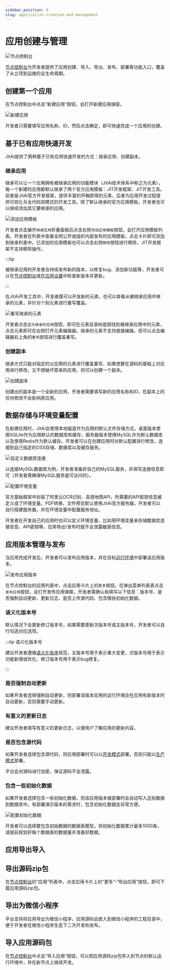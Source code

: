 ```yaml
---
sidebar_position: 0
slug: application-creation-and-management
---
```


# 应用创建与管理
![节点控制台](./img/node-console.png)


[节点控制台](./runtime-environment-management#节点的本地默认运行环境)为开发者提供了应用创建、导入、导出、发布、部署等功能入口，覆盖了从立项到运维的全生命周期。


## 创建第一个应用
在节点控制台中点击“新建应用”按钮，会打开新建应用弹窗。

![新建应用](./img/create-new-application.png)

开发者只需要填写应用名称、ID，然后点击确定，即可快速完成一个应用的创建。

## 基于已有应用快速开发
JitAi提供了两种基于已有应用快速开发的方式：继承应用、创建副本。
  
### 继承应用
继承可以让一个应用拥有被继承应用的功能模块（JitAi技术体系中称之为元素），每一个新建的应用都默认继承了两个官方应用模板：JIT开发框架、JIT开发工具。前者是JitAi官方开发框架，提供丰富的开箱即用的元素，后者为应用开发过程提供可视化与全代码双模式的开发工具。除了默认继承的官方应用模板，开发者也可以继续添加其它要继承的应用。


![添加应用模板](./img/add-application-template.gif)

开发者点击展开`继承应用`折叠面板后点击右侧`添加应用模板`按钮，会打开应用模板列表。开发者在列表中查看全网公开或组织内部发布的应用模板，点击卡片即可添加到继承列表中。已添加的应用模板也可以点击右侧`移除`按钮进行移除，JIT开发框架不支持移除操作。

:::tip

被继承应用的开发者会持续发布新的版本，以修复bug、添加新功能等，开发者可以在[节点控制台](./runtime-environment-management#节点的本地默认运行环境)或[在应用设置](../jitai-visual-development-tools#应用设置)中检查新版本并更新。

:::

在JitAi开发工具中，开发者既可以开发新的元素，也可以查看从被继承应用中继承的元素，并针对个别元素进行重写覆盖。

![重写继承的元素](./img/override-inherited-elements.gif)

开发者点击`显示继承的应用`按钮，即可在元素目录树底部找到被继承应用中的元素，点击元素即可在右侧打开元素编辑器。继承的元素不支持直接编辑，但可以点击编辑器右上角的`重写`按钮进行覆盖重写。

### 创建副本
继承方式只能对指定的父应用的元素进行覆盖重写，如果想要在源码的基础上对应用进行修改，又不想破坏原来的应用，则可以创建一个副本。

![创建副本](./img/create-application-copy.png)

创建出的副本是一个全新的应用，开发者需要填写新的应用名称和ID，在副本上的任何修改不会影响原应用。

## 数据存储与环境变量配置
在新建应用时，JitAi会使用本地磁盘作为应用的默认文件存储方式。桌面版本使用SQLite作为应用默认的数据库和缓存，服务器版本使用MySQL作为默认数据库以及使用Redis作为默认缓存。开发者可以在创建应用时对默认配置进行修改，连接到自己指定的OSS存储、数据库以及缓存服务。

![自定义数据库连接](./img/custom-database-connection.gif)

以连接MySQL数据库为例，开发者准备好自己的MySQL服务，并填写连接信息即可（开发者需确保MySQL服务是可访问的）。

![配置环境变量](./img/configure-environment-variables.gif)

官方基础框架中封装了阿里云OCR识别、高德地图API，所需要的API密钥信息被定义成了环境变量。PDF转换、文件预览默认使用JitAi官方服务器，开发者可以自行搭建服务器，并在环境变量中配置服务地址。

开发者在开发自己的应用时也可以定义环境变量，比如用环境变量来存储数据库连接信息、API密钥等，应用导出/发布时就不会泄露敏感信息。

## 应用版本管理与发布
当应用完成开发后，开发者可以发布应用版本，并在目标[运行环境](./runtime-environment-management#在运行环境中部署应用)中部署该应用版本。

![发布应用版本](./img/publish-application-version.png)

在节点控制台的应用列表中，点击应用卡片上的`更多`按钮，在弹出菜单列表表点击`发布应用`按钮，会打开发布应用弹窗，开发者需确认和填写以下信息：版本号、是否强制自动更新、更新日志、是否上传源代码、包含哪些初始化数据。

### 语义化版本号
默认情况下会更新修订版本号，如果需要更新次版本号或主版本号，开发者可以自行勾选对应选项。

:::tip 语义化版本号

建议开发者遵循[语义化版本](https://semver.org/lang/zh-CN/)规范，主版本号用于表示重大变更，次版本号用于表示功能新增或优化，修订版本号用于表示bug修复。

:::

### 是否强制自动更新
如果开发者选择强制自动更新，则部署该版本应用的运行环境会在应用有新版本时自动更新，否则需要手动更新。

### 有意义的更新日志
建议开发者填写有意义的更新日志，以便用户了解应用的更新内容。

### 是否包含源代码
如果开发者选择包含源代码，则应用部署时可以以[开发模式](./runtime-environment-management#以开发模式部署)部署，否则只能以[生产模式](./runtime-environment-management#以生产模式部署)部署。

平台会对源码进行加密，保证源码不会泄露。

### 包含一些初始化数据
如果开发者选择包含一些初始化数据，则该应用版本被部署时会自动写入这些数据到数据库中。有部署演示版本的需求时，包含初始化数据会非常方便。

![配置初始化数据](./img/configure-initialization-data.png)

开发者可以选择要包含初始数据的数据表模型，但初始化数据累计最多1000条，请提前规划好每个数据表的数据量并准备好数据。

## 应用导出导入
## 导出源码zip包
在[节点控制台](./runtime-environment-management#节点的本地默认运行环境)的“应用”列表中，点击应用卡片上的“更多”-“导出应用”按钮，即可下载应用源码zip包。

## 导出为微信小程序
平台支持将应用导出为微信小程序，应用源码会嵌入到微信小程序的工程目录中，便于开发者在微信小程序生态下二次开发和发布。

## 导入应用源码包
在[节点控制台](./runtime-environment-management#节点的本地默认运行环境)中点击“导入应用”按钮，可以把应用源码zip包导入到节点的默认运行环境中，并在新节点上继续开发。
